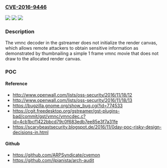 ### [CVE-2016-9446](https://cve.mitre.org/cgi-bin/cvename.cgi?name=CVE-2016-9446)
![](https://img.shields.io/static/v1?label=Product&message=n%2Fa&color=blue)
![](https://img.shields.io/static/v1?label=Version&message=n%2Fa&color=blue)
![](https://img.shields.io/static/v1?label=Vulnerability&message=n%2Fa&color=brighgreen)

### Description

The vmnc decoder in the gstreamer does not initialize the render canvas, which allows remote attackers to obtain sensitive information as demonstrated by thumbnailing a simple 1 frame vmnc movie that does not draw to the allocated render canvas.

### POC

#### Reference
- http://www.openwall.com/lists/oss-security/2016/11/18/12
- http://www.openwall.com/lists/oss-security/2016/11/18/13
- https://bugzilla.gnome.org/show_bug.cgi?id=774533
- https://cgit.freedesktop.org/gstreamer/gst-plugins-bad/commit/gst/vmnc/vmncdec.c?id=4cb1bcf1422bbcd79c0f683edb7ee85e3f7a31fe
- https://scarybeastsecurity.blogspot.de/2016/11/0day-poc-risky-design-decisions-in.html

#### Github
- https://github.com/ARPSyndicate/cvemon
- https://github.com/ilpianista/arch-audit

